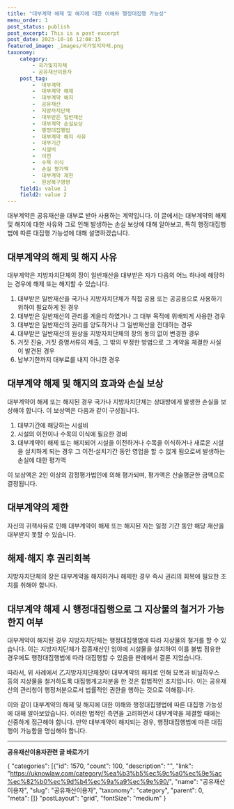 ```yaml
---
title: "대부계약 해제 및 해지에 대한 이해와 행정대집행 가능성"
menu_order: 1
post_status: publish
post_excerpt: This is a post excerpt
post_date: 2023-10-16 12:08:15
featured_image: _images/국가및지자체.png
taxonomy:
    category:
        - 국가및지자체
        - 공유재산이용자
    post_tag:
        -  대부계약
        -  대부계약 해제
        -  대부계약 해지
        -  공유재산
        -  지방자치단체
        -  대부받은 일반재산
        -  대부계약 손실보상
        -  행정대집행법
        -  대부계약 해지 사유
        -  대부기간
        -  시설비
        -  이전
        -  수목 이식
        -  손실 평가액
        -  대부계약 제한
        -  원상복구명령
    field1: value 1
    field2: value 2
---
```



대부계약은 공유재산을 대부로 받아 사용하는 계약입니다. 이 글에서는 대부계약의 해제 및 해지에 대한 사유와 그로 인해 발생하는 손실 보상에 대해 알아보고, 특히 행정대집행법에 따른 대집행 가능성에 대해 설명하겠습니다.

## 대부계약의 해제 및 해지 사유

대부계약은 지방자치단체의 장이 일반재산을 대부받은 자가 다음의 어느 하나에 해당하는 경우에 해제 또는 해지할 수 있습니다.

1. 대부받은 일반재산을 국가나 지방자치단체가 직접 공용 또는 공공용으로 사용하기 위하여 필요하게 된 경우
2. 대부받은 일반재산의 관리를 게을리 하였거나 그 대부 목적에 위배되게 사용한 경우
3. 대부받은 일반재산의 권리를 양도하거나 그 일반재산을 전대하는 경우
4. 대부받은 일반재산의 원상을 지방자치단체의 장의 동의 없이 변경한 경우
5. 거짓 진술, 거짓 증명서류의 제출, 그 밖의 부정한 방법으로 그 계약을 체결한 사실이 발견된 경우
6. 납부기한까지 대부료를 내지 아니한 경우

## 대부계약 해제 및 해지의 효과와 손실 보상

대부계약이 해제 또는 해지된 경우 국가나 지방자치단체는 상대방에게 발생한 손실을 보상해야 합니다. 이 보상액은 다음과 같이 구성됩니다.

1. 대부기간에 해당하는 시설비
2. 시설의 이전이나 수목의 이식에 필요한 경비
3. 대부계약이 해제 또는 해지되어 시설을 이전하거나 수목을 이식하거나 새로운 시설을 설치하게 되는 경우 그 이전·설치기간 동안 영업을 할 수 없게 됨으로써 발생하는 손실에 대한 평가액

이 보상액은 2인 이상의 감정평가법인에 의해 평가되며, 평가액은 산술평균한 금액으로 결정됩니다.

## 대부계약의 제한

자신의 귀책사유로 인해 대부계약이 해제 또는 해지된 자는 일정 기간 동안 해당 재산을 대부받지 못할 수 있습니다.

## 해제·해지 후 권리회복

지방자치단체의 장은 대부계약을 해지하거나 해제한 경우 즉시 권리의 회복에 필요한 조치를 취해야 합니다.

## 대부계약 해제 시 행정대집행으로 그 지상물의 철거가 가능한지 여부

대부계약이 해지된 경우 지방자치단체는 행정대집행법에 따라 지상물의 철거를 할 수 있습니다. 이는 지방자치단체가 잡종재산인 임야에 시설물을 설치하여 이를 불법 점유한 경우에도 행정대집행법에 따라 대집행할 수 있음을 판례에서 결론 지었습니다.

따라서, 위 사례에서 乙지방자치단체장이 대부계약의 해지로 인해 묘목과 비닐하우스 등의 지상물을 철거하도록 대집행계고처분을 한 것은 합법적인 조치입니다. 이는 공유재산의 관리청이 행정처분으로서 법률적인 권한을 행하는 것으로 이해됩니다.

이와 같이 대부계약의 해제 및 해지에 대한 이해와 행정대집행법에 따른 대집행 가능성에 대해 알아보았습니다. 이러한 법적인 측면을 고려하면서 대부계약을 체결할 때에는 신중하게 접근해야 합니다. 만약 대부계약이 해지되는 경우, 행정대집행법에 따른 대집행이 가능함을 명심해야 합니다.

<!-- wp:separator -->
<hr class="wp-block-separator has-alpha-channel-opacity"/>
<!-- /wp:separator -->
<!-- wp:group {"backgroundColor":"base","layout":{"type":"constrained"}} -->
<div class="wp-block-group has-base-background-color has-background">
<!-- wp:paragraph {"align":"center","fontSize":"large"} -->
<p class="has-text-align-center has-large-font-size"><strong>공유재산이용자관련 글 바로가기</strong></p>
<!-- /wp:paragraph -->

<!-- wp:latest-posts -->
{
"categories": [{"id": 1570, "count": 100, "description": "", "link": "https://uknowlaw.com/category/%ea%b3%b5%ec%9c%a0%ec%9e%ac%ec%82%b0%ec%9d%b4%ec%9a%a9%ec%9e%90/", "name": "공유재산이용자", "slug": "공유재산이용자", "taxonomy": "category", "parent": 0, "meta": []}
"postLayout": "grid",
"fontSize": "medium"
}
<!-- /wp:latest-posts -->

</div>
<!-- /wp:group -->
    